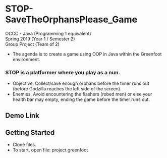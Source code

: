 # STOP-SaveTheOrphansPlease_Game

OCCC - Java (Programming 1 equivalent) <br />
Spring 2019 (Year 1 / Semester 2) <br />
Group Project (Team of 2)
 - The agenda is to create a game using OOP in Java within the Greenfoot environment.

### STOP is a platformer where you play as a nun.
 - Objective: Collect/save enough orphans before the timer runs out (before Godzilla reaches the left side of the screen).
 - Enemies: Avoid encountering the flashers (robed men) or else your health bar may empty, ending the game before the timer runs out.

## Demo Link

## Getting Started

 - Clone files.
 - To start, open file: project.greenfoot